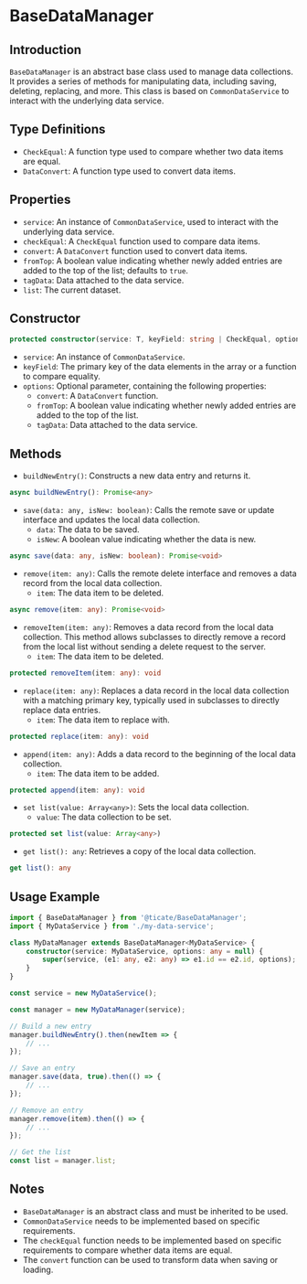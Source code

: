 # BaseDataManager

## Introduction

`BaseDataManager` is an abstract base class used to manage data collections. It provides a series of methods for manipulating data, including saving, deleting, replacing, and more. This class is based on `CommonDataService` to interact with the underlying data service.

## Type Definitions

* `CheckEqual`: A function type used to compare whether two data items are equal.
* `DataConvert`: A function type used to convert data items.

## Properties

* `service`: An instance of `CommonDataService`, used to interact with the underlying data service.
* `checkEqual`: A `CheckEqual` function used to compare data items.
* `convert`: A `DataConvert` function used to convert data items.
* `fromTop`: A boolean value indicating whether newly added entries are added to the top of the list; defaults to `true`.
* `tagData`: Data attached to the data service.
* `list`: The current dataset.

## Constructor

```typescript
protected constructor(service: T, keyField: string | CheckEqual, options: any = null)
```
* `service`: An instance of `CommonDataService`.
* `keyField`: The primary key of the data elements in the array or a function to compare equality.
* `options`: Optional parameter, containing the following properties:
    * `convert`: A `DataConvert` function.
    * `fromTop`: A boolean value indicating whether newly added entries are added to the top of the list.
    * `tagData`: Data attached to the data service.

## Methods

* `buildNewEntry()`: Constructs a new data entry and returns it.
```ts
async buildNewEntry(): Promise<any>
```

* `save(data: any, isNew: boolean)`: Calls the remote save or update interface and updates the local data collection.
    * `data`: The data to be saved.
    * `isNew`: A boolean value indicating whether the data is new.
```ts
async save(data: any, isNew: boolean): Promise<void>
```

* `remove(item: any)`: Calls the remote delete interface and removes a data record from the local data collection.
    * `item`: The data item to be deleted.
```ts
async remove(item: any): Promise<void>
```

* `removeItem(item: any)`: Removes a data record from the local data collection. This method allows subclasses to directly remove a record from the local list without sending a delete request to the server.
    * `item`: The data item to be deleted.
```ts
protected removeItem(item: any): void
```

* `replace(item: any)`: Replaces a data record in the local data collection with a matching primary key, typically used in subclasses to directly replace data entries.
    * `item`: The data item to replace with.
```ts
protected replace(item: any): void
```

* `append(item: any)`: Adds a data record to the beginning of the local data collection.
    * `item`: The data item to be added.
```ts
protected append(item: any): void
```

* `set list(value: Array<any>)`: Sets the local data collection.
    * `value`: The data collection to be set.
```ts
protected set list(value: Array<any>)
```

* `get list(): any`: Retrieves a copy of the local data collection.
```ts
get list(): any
```

## Usage Example

```ts
import { BaseDataManager } from '@ticate/BaseDataManager';
import { MyDataService } from './my-data-service';

class MyDataManager extends BaseDataManager<MyDataService> {
    constructor(service: MyDataService, options: any = null) {
        super(service, (e1: any, e2: any) => e1.id == e2.id, options);
    }
}

const service = new MyDataService();

const manager = new MyDataManager(service);

// Build a new entry
manager.buildNewEntry().then(newItem => {
    // ...
});

// Save an entry
manager.save(data, true).then(() => {
    // ...
});

// Remove an entry
manager.remove(item).then(() => {
    // ...
});

// Get the list
const list = manager.list;
```

## Notes

* `BaseDataManager` is an abstract class and must be inherited to be used.
* `CommonDataService` needs to be implemented based on specific requirements.
* The `checkEqual` function needs to be implemented based on specific requirements to compare whether data items are equal.
* The `convert` function can be used to transform data when saving or loading.

